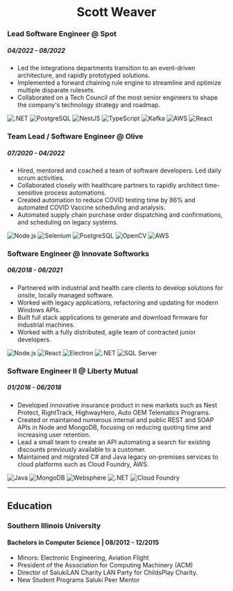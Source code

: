 <h1 align = "center"> Scott Weaver </h1>

### Lead Software Engineer @ Spot

##### 04/2022 - 08/2022

- Led the integrations departments transition to an event-driven architecture, and rapidly prototyped solutions.
- Implemented a forward chaining rule engine to streamline and optimize multiple disparate rulesets.
- Collaborated on a Tech Council of the most senior engineers to shape the company's technology strategy and roadmap.

![.NET](https://img.shields.io/badge/-.NET-000?&logo=.NET)
![PostgreSQL](https://img.shields.io/badge/-PostgreSQL-000?&logo=PostgreSQL)
![NestJS](https://img.shields.io/badge/-NestJS-000?&logo=NestJS)
![TypeScript](https://img.shields.io/badge/-TypeScript-000?&logo=TypeScript)
![Kafka](https://img.shields.io/badge/-Apache%20Kafka-000?&logo=Apache%20Kafka)
![AWS](https://img.shields.io/badge/-Amazon-000?&logo=Amazon%20AWS)
![React](https://img.shields.io/badge/-React-000?&logo=React)

### Team Lead / Software Engineer @ Olive

##### 07/2020 - 04/2022

- Hired, mentored and coached a team of software developers. Led daily scrum activities.
- Collaborated closely with healthcare partners to rapidly architect time-sensitive process automations.
- Created automation to reduce COVID testing time by 86% and automated COVID Vaccine scheduling and analysis.
- Automated supply chain purchase order dispatching and confirmations, and scheduling on legacy systems.

![Node.js](https://img.shields.io/badge/-Node.js-000?&logo=Node.js)
![Selenium](https://img.shields.io/badge/-Selenium-000?&logo=Selenium)
![PostgreSQL](https://img.shields.io/badge/-PostgreSQL-000?&logo=PostgreSQL)
![OpenCV](https://img.shields.io/badge/-OpenCV-000?&logo=OpenCV)
![AWS](https://img.shields.io/badge/-Amazon-000?&logo=Amazon%20AWS)

### Software Engineer @ Innovate Softworks

##### 06/2018 - 06/2021

- Partnered with industrial and health care clients to develop solutions for onsite, locally managed software.
- Worked with legacy applications, refactoring and updating for modern Windows APIs.
- Built full stack applications to generate and download firmware for industrial machines.
- Worked with a fully distributed, agile team of contracted junior developers.

![Node.js](https://img.shields.io/badge/-Node.js-000?&logo=Node.js)
![React](https://img.shields.io/badge/-React-000?&logo=React)
![Electron](https://img.shields.io/badge/-Electron-000?&logo=Electron)
![.NET](https://img.shields.io/badge/-.NET-000?&logo=.NET)
![SQL Server](https://img.shields.io/badge/-SQL%20Server-000?&logo=Microsoft%20SQL%20Server)

### Software Engineer II @ Liberty Mutual

##### 01/2016 - 06/2018

- Developed innovative insurance product in new markets such as Nest Protect, RightTrack, HighwayHero, Auto OEM Telematics Programs.
- Created or maintained numerous internal and public REST and SOAP APIs in Node and MongoDB, focusing on reducing quoting time and increasing user retention.
- Lead a small team to create an API automating a search for existing discounts previously available to a customer.
- Maintained and migrated C# and Java legacy on-premises services to cloud platforms such as Cloud Foundry, AWS.

![Java](https://img.shields.io/badge/-Java-000?&logo=Spring)
![MongoDB](https://img.shields.io/badge/-MongoDB-000?&logo=MongoDB)
![Websphere](https://img.shields.io/badge/-Websphere-000?&logo=IBM)
![.NET](https://img.shields.io/badge/-.NET-000?&logo=.NET)
![Cloud Foundry](https://img.shields.io/badge/-Cloud%20Foundry-000?&logo=Cloud%20Foundry)

---

## Education

### Southern Illinois University

#### Bachelors in Computer Science | 08/2012 - 12/2015

- Minors: Electronic Engineering, Aviation Flight
- President of the Association for Computing Machinery (ACM)
- Director of SalukiLAN Charity LAN Party for ChildsPlay Charity.
- New Student Programs Saluki Peer Mentor
